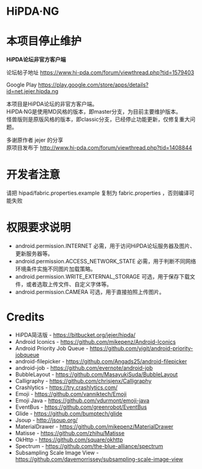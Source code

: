 # HiPDA·NG

# **本项目停止维护**


**HiPDA论坛非官方客户端**

论坛帖子地址 https://www.hi-pda.com/forum/viewthread.php?tid=1579403

Google Play https://play.google.com/store/apps/details?id=net.jejer.hipda.ng

本项目是HiPDA论坛的非官方客户端。  
HiPDA·NG是使用MD风格的版本，即master分支，为目前主要维护版本。  
怪兽版则是原版风格的版本，即classic分支，已经停止功能更新，仅修复重大问题。


多谢原作者 jejer 的分享   
原项目发布于 http://www.hi-pda.com/forum/viewthread.php?tid=1408844   

# 开发者注意

请把 hipad/fabric.properties.example 复制为 fabric.properties ，否则编译可能失败

# 权限要求说明
- android.permission.INTERNET 必需，用于访问HiPDA论坛服务器及图片、更新服务器等。
- android.permission.ACCESS_NETWORK_STATE 必需，用于判断不同网络环境条件实施不同图片加载策略。
- android.permission.WRITE_EXTERNAL_STORAGE 可选，用于保存下载文件，或者选取上传文件、自定义字体等。
- android.permission.CAMERA 可选，用于直接拍照上传图片。

# Credits
- HiPDA简洁版 - https://bitbucket.org/jejer/hipda/
- Android Iconics - https://github.com/mikepenz/Android-Iconics
- Android Priority Job Queue - https://github.com/yigit/android-priority-jobqueue
- android-filepicker - https://github.com/Angads25/android-filepicker
- android-job - https://github.com/evernote/android-job
- BubbleLayout - https://github.com/MasayukiSuda/BubbleLayout
- Calligraphy - https://github.com/chrisjenx/Calligraphy
- Crashlytics - https://try.crashlytics.com/
- Emoji - https://github.com/vanniktech/Emoji
- Emoji Java - https://github.com/vdurmont/emoji-java
- EventBus - https://github.com/greenrobot/EventBus
- Glide - https://github.com/bumptech/glide
- Jsoup - http://jsoup.org/
- MaterialDrawer - https://github.com/mikepenz/MaterialDrawer
- Matisse - https://github.com/zhihu/Matisse
- OkHttp - https://github.com/square/okhttp
- Spectrum - https://github.com/the-blue-alliance/spectrum
- Subsampling Scale Image View - https://github.com/davemorrissey/subsampling-scale-image-view
